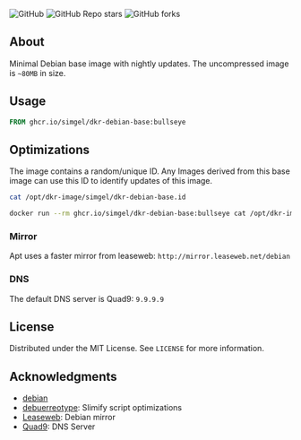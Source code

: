![GitHub](https://img.shields.io/github/license/simgel/dkr-debian-base?style=for-the-badge)
![GitHub Repo stars](https://img.shields.io/github/stars/simgel/dkr-debian-base?style=for-the-badge)
![GitHub forks](https://img.shields.io/github/forks/simgel/dkr-debian-base?style=for-the-badge)

## About

Minimal Debian base image with nightly updates.
The uncompressed image is `~80MB`  in size.

## Usage

```Dockerfile
FROM ghcr.io/simgel/dkr-debian-base:bullseye
```


## Optimizations

The image contains a random/unique ID. Any Images derived from this base image can use this ID to identify updates of this image.

```sh
cat /opt/dkr-image/simgel/dkr-debian-base.id

docker run --rm ghcr.io/simgel/dkr-debian-base:bullseye cat /opt/dkr-image/simgel/dkr-debian-base.id
```

### Mirror

Apt uses a faster mirror from leaseweb: `http://mirror.leaseweb.net/debian` 

### DNS

The default DNS server is Quad9: `9.9.9.9`


## License

Distributed under the MIT License. See `LICENSE` for more information.


## Acknowledgments

* [debian](https://www.debian.org/)
* [debuerreotype](https://github.com/debuerreotype/debuerreotype): Slimify script optimizations
* [Leaseweb](https://mirror.leaseweb.net/): Debian mirror
* [Quad9](https://www.quad9.net/): DNS Server